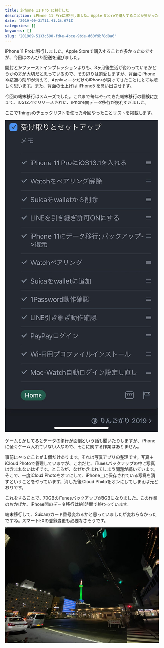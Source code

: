 ```yaml
---
title: iPhone 11 Pro に移行した
description: iPhone 11 Proに移行しました。Apple Storeで購入することが多かったのですが、今回はのんびり配送を選びました。
date: '2019-09-22T11:41:28.671Z'
categories: []
keywords: []
slug: "201909-5133c590-fd6e-4bce-9bde-d60f9bf8d8a6"
---
```

iPhone 11 Proに移行しました。Apple Storeで購入することが多かったのですが、今回はのんびり配送を選びました。

開封とかファーストインプレッションよりも、3ヶ月後生活が変わっているかどうかの方が大切だと思っているので、その辺りは割愛しますが、背面にiPhoneや技適の刻印が消えて、AppleマークだけのiPhoneが戻ってきたことにとても嬉しく思います。また、背面の仕上げは iPhone5 を思い出させます。

今回の端末移行はスムーズでした。これまで毎年やってきた端末移行の経験に加えて、iOS12.4でリリースされた、iPhone間データ移行が便利すぎました。

ここでThingsのチェックリストを使った今回やったことリストを掲載します。

![](1__eBo4SrIAtaHz4wjC9sVUJA.jpeg)

ゲームとかしてるとデータの移行が面倒という話も聞いたりしますが、iPhoneに全くゲーム入れていない人なので、そこに関する作業はありません。

事前にやったことが１個だけあります。それは写真アプリの整理です。写真＋iCloud Photoで管理していますが、これだと、iTunesバックアップの中に写真は含まれないはずです。ところが、なぜか含まれてしまう問題が続いています。そこで、一度iCloud Photoをオフにして、iPhone上に保存されている写真を消すということをやっています。消した後iCloud Photoをオンにしてしまえば元どおりです。

これをすることで、70GBのiTunesバックアップが8GBになりました。この作業のおかげか、iPhone間のデータ移行は約1時間で終わっています。

端末移行して、Suicaのカード番号変わるかと思っていましたが変わらなかったですね。スマートEXの登録変更も必要なさそうです。

![](1__r76zPoMK4abCxNey9fp__pQ__2x.jpeg)
